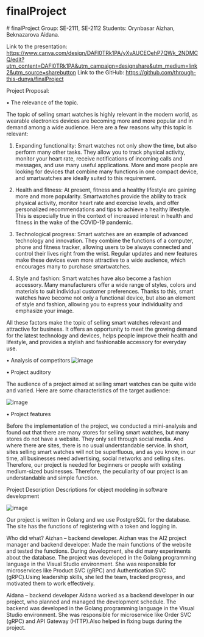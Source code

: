 ﻿# finalProject
﻿# finalProject
Group: SE-2111, SE-2112 
Students: Orynbasar Aizhan, Beknazarova Aidana.

Link to the presentation: https://www.canva.com/design/DAFl0TRk1PA/yXvAUCEOehP7QWk_2NDMCQ/edit?utm_content=DAFl0TRk1PA&utm_campaign=designshare&utm_medium=link2&utm_source=sharebutton
Link to the GitHub: https://github.com/through-this-dunya/finalProject 



Project Proposal: 

•	The relevance of the topic.

The topic of selling smart watches is highly relevant in the modern world, as wearable electronics devices are becoming more and more popular and in demand among a wide audience. Here are a few reasons why this topic is relevant:

1. Expanding functionality: Smart watches not only show the time, but also perform many other tasks. They allow you to track physical activity, monitor your heart rate, receive notifications of incoming calls and messages, and use many useful applications. More and more people are looking for devices that combine many functions in one compact device, and smartwatches are ideally suited to this requirement.

2. Health and fitness: At present, fitness and a healthy lifestyle are gaining more and more popularity. Smartwatches provide the ability to track physical activity, monitor heart rate and exercise levels, and offer personalized recommendations and tips to achieve a healthy lifestyle. This is especially true in the context of increased interest in health and fitness in the wake of the COVID-19 pandemic.

3. Technological progress: Smart watches are an example of advanced technology and innovation. They combine the functions of a computer, phone and fitness tracker, allowing users to be always connected and control their lives right from the wrist. Regular updates and new features make these devices even more attractive to a wide audience, which encourages many to purchase smartwatches.

4. Style and fashion: Smart watches have also become a fashion accessory. Many manufacturers offer a wide range of styles, colors and materials to suit individual customer preferences. Thanks to this, smart watches have become not only a functional device, but also an element of style and fashion, allowing you to express your individuality and emphasize your image.

All these factors make the topic of selling smart watches relevant and attractive for business. It offers an opportunity to meet the growing demand for the latest technology and devices, helps people improve their health and lifestyle, and provides a stylish and fashionable accessory for everyday use.


•	Analysis of competitors
![image](https://github.com/aydanamm/finalProject/assets/97630919/76881781-13f0-4c03-99bf-adcdcaccea43)

•	Project auditory

The audience of a project aimed at selling smart watches can be quite wide and varied. Here are some characteristics of the target audience:

![image](https://github.com/aydanamm/finalProject/assets/97630919/7dad29f4-d8d5-4d48-862b-bfa4e5316d16)



•	Project features

Before the implementation of the project, we conducted a mini-analysis and found out that there are many stores for selling smart watches, but many stores do not have a website. They only sell through social media. And where there are sites, there is no usual understandable service. In short, sites selling smart watches will not be superfluous, and as you know, in our time, all businesses need advertising, social networks and selling sites. Therefore, our project is needed for beginners or people with existing medium-sized businesses. Therefore, the peculiarity of our project is an understandable and simple function.

Project Description
Descriptions for object modeling in software development

![image](https://github.com/aydanamm/finalProject/assets/97630919/490fefba-c610-4f6c-842f-c9ec1ec7c58c)

Our project is written in Golang and we use PostgreSQL for the database. The site has the functions of registering with a token and logging in.

Who did what?
Aizhan – backend developer.
Aizhan was the AI2 project manager and backend developer. Made the main functions of the website and tested the functions. During development, she did many experiments about the database. The project was developed in the Golang programming language in the Visual Studio environment. She was responsible for microservices like Product SVC (gRPC) and Authentication SVC (gRPC).Using leadership skills, she led the team, tracked progress, and motivated them to work effectively.

Aidana – backend developer
Aidana worked as a backend developer in our project, who planned and managed the development schedule. The backend was developed in the Golang programming language in the Visual Studio environment. She was responsible for microservice like Order SVC (gRPC) and API Gateway (HTTP).Also helped in fixing bugs during the project.



